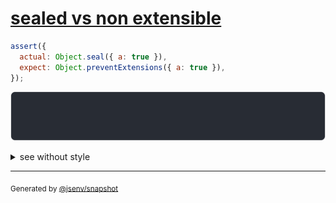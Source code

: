 # [sealed vs non extensible](../../object_integrity.test.js#L58)

```js
assert({
  actual: Object.seal({ a: true }),
  expect: Object.preventExtensions({ a: true }),
});
```

![img](throw.svg)

<details>
  <summary>see without style</summary>

```console
AssertionError: actual and expect are different

actual: Object.seal({ a: true })
expect: Object.preventExtensions({ a: true })
```

</details>


---

<sub>
  Generated by <a href="https://github.com/jsenv/core/tree/main/packages/tooling/snapshot">@jsenv/snapshot</a>
</sub>
